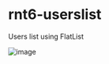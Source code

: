 # rnt6-userslist
 Users list using FlatList 

![image](https://github.com/user-attachments/assets/557ee031-2833-45c4-819d-381bd6db9275)
